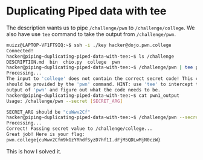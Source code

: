 # Duplicating Piped data with tee

The description wants us to pipe `/challenge/pwn` to `/challenge/college`.
We also have use `tee` command to take the output from `/challenge/pwn`.

```bash
muizz@LAPTOP-VF1FT9IQ:~$ ssh -i ./key hacker@dojo.pwn.college
Connected!
hacker@piping~duplicating-piped-data-with-tee:~$ ls /challenge
DESCRIPTION.md  bin  chio.py  college  pwn
hacker@piping~duplicating-piped-data-with-tee:~$ /challenge/pwn | tee pwn1_output | /challenge/college
Processing...
The input to 'college' does not contain the correct secret code! This code
should be provided by the 'pwn' command. HINT: use 'tee' to intercept the
output of 'pwn' and figure out what the code needs to be.
hacker@piping~duplicating-piped-data-with-tee:~$ cat pwn1_output
Usage: /challenge/pwn --secret [SECRET_ARG]

SECRET_ARG should be "cuWwv2Cf"
hacker@piping~duplicating-piped-data-with-tee:~$ /challenge/pwn --secret cuWwv2Cf | /challenge/college
Processing...
Correct! Passing secret value to /challenge/college...
Great job! Here is your flag:
pwn.college{cuWwv2Cfm9kGzYRhdfSyzD7hf1I.dFjM5QDLwMjN0czW}
```

This is how I solved it.
